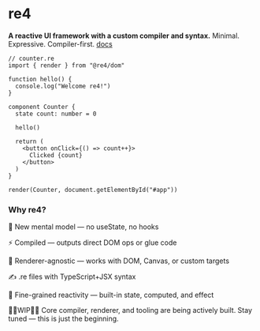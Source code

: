 # re4

**A reactive UI framework with a custom compiler and syntax.**
Minimal. Expressive. Compiler-first.
[docs](https://www.re4js.dev/)

```tsx
// counter.re
import { render } from "@re4/dom"

function hello() {
  console.log("Welcome re4!")
}

component Counter {
  state count: number = 0

  hello()

  return (
    <button onClick={() => count++}>
      Clicked {count}
    </button>
  )
}

render(Counter, document.getElementById("#app"))
```

### Why re4?

🧠 New mental model — no useState, no hooks

⚡ Compiled — outputs direct DOM ops or glue code

🔌 Renderer-agnostic — works with DOM, Canvas, or custom targets

✍️ .re files with TypeScript+JSX syntax

🔬 Fine-grained reactivity — built-in state, computed, and effect

🚧🚧WIP🚧🚧
Core compiler, renderer, and tooling are being actively built.
Stay tuned — this is just the beginning.
